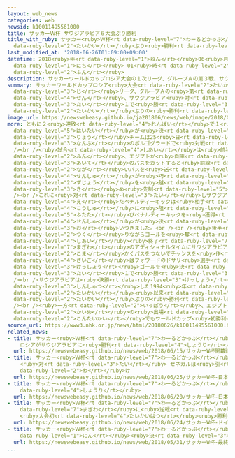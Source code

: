 ```yaml
---
layout: web_news
categories: web
newsid: k10011495561000
title: サッカーＷ杯 サウジアラビア６大会ぶり勝利
title_with_ruby: サッカー<ruby>Ｗ杯<rt data-ruby-level="7">わーるどかっぷ</rt></ruby> サウジアラビア６<ruby>大会<rt
  data-ruby-level="2">たいかい</rt></ruby>ぶり<ruby>勝利<rt data-ruby-level="4">しょうり</rt></ruby>
last_modified_at: '2018-06-26T01:09:00+09:00'
datetime: 2018<ruby>年<rt data-ruby-level="1">ねん</rt></ruby>06<ruby>月<rt data-ruby-level="1">がつ</rt></ruby>26<ruby>日<rt
  data-ruby-level="1">にち</rt></ruby> 01<ruby>時<rt data-ruby-level="2">じ</rt></ruby>09<ruby>分<rt
  data-ruby-level="2">ふん</rt></ruby>
description: サッカーワールドカップロシア大会の１次リーグ、グループＡの第３戦、サウジアラビア対エジプトはサウジアラビアが２対１で勝ち、６大会ぶりの勝利をあげました。
summary: サッカーワールドカップロシア<ruby>大会<rt data-ruby-level="2">たいかい</rt></ruby>の１<ruby>次<rt
  data-ruby-level="3">じ</rt></ruby>リーグ、グループＡの<ruby>第<rt data-ruby-level="3">だい</rt></ruby>３<ruby>戦<rt
  data-ruby-level="4">せん</rt></ruby>、サウジアラビア<ruby>対<rt data-ruby-level="3">たい</rt></ruby>エジプトはサウジアラビアが２<ruby>対<rt
  data-ruby-level="3">たい</rt></ruby>１で<ruby>勝<rt data-ruby-level="3">か</rt></ruby>ち、６<ruby>大会<rt
  data-ruby-level="2">たいかい</rt></ruby>ぶりの<ruby>勝利<rt data-ruby-level="4">しょうり</rt></ruby>をあげました。
image_url: https://newswebeasy.github.io/ja201806/news/web/image/2018/06/26/K10011495561_1806260137_1806260138_01_02.jpg
more: ともに２<ruby>連敗<rt data-ruby-level="4">れんぱい</rt></ruby>で１<ruby>次<rt data-ruby-level="3">じ</rt></ruby>リーグ<ruby>敗退<rt
  data-ruby-level="5">はいたい</rt></ruby>が<ruby>決<rt data-ruby-level="3">き</rt></ruby>まっている<ruby>両<rt
  data-ruby-level="3">りょう</rt></ruby>チームは25<ruby>日<rt data-ruby-level="1">にち</rt></ruby>、ロシア<ruby>南部<rt
  data-ruby-level="3">なんぶ</rt></ruby>のボルゴグラードで<ruby>対戦<rt data-ruby-level="4">たいせん</rt></ruby>しました。<br
  /><br /><ruby>試合<rt data-ruby-level="4">しあい</rt></ruby>は<ruby>前半<rt data-ruby-level="2">ぜんはん</rt></ruby>22<ruby>分<rt
  data-ruby-level="2">ふん</rt></ruby>、エジプトが<ruby>自陣<rt data-ruby-level="7">じじん</rt></ruby>で<ruby>相手<rt
  data-ruby-level="3">あいて</rt></ruby>のパスをカットすると<ruby>前線<rt data-ruby-level="2">ぜんせん</rt></ruby>に<ruby>長<rt
  data-ruby-level="2">なが</rt></ruby>いパスを<ruby>送<rt data-ruby-level="3">おく</rt></ruby>り、これをエースのサラー<ruby>選手<rt
  data-ruby-level="4">せんしゅ</rt></ruby>が<ruby>巧<rt data-ruby-level="7">たく</rt></ruby>みにトラップしてゴールキーパーの<ruby>頭上<rt
  data-ruby-level="2">ずじょう</rt></ruby>を<ruby>越<rt data-ruby-level="7">こ</rt></ruby>えるシュートを<ruby>決<rt
  data-ruby-level="3">き</rt></ruby>め<ruby>先制<rt data-ruby-level="5">せんせい</rt></ruby>しました。<br
  /><br />これに<ruby>対<rt data-ruby-level="3">たい</rt></ruby>しサウジアラビアは40<ruby>分<rt data-ruby-level="2">ふん</rt></ruby>すぎに<ruby>得<rt
  data-ruby-level="4">え</rt></ruby>たペナルティーキックは<ruby>相手<rt data-ruby-level="3">あいて</rt></ruby>ゴールキーパーの<ruby>好守<rt
  data-ruby-level="4">こうしゅ</rt></ruby>に<ruby>阻<rt data-ruby-level="7">はば</rt></ruby>まれましたが、アディショナルタイムに<ruby>再<rt
  data-ruby-level="5">ふたた</rt></ruby>びペナルティーキックを<ruby>獲得<rt data-ruby-level="7">かくとく</rt></ruby>し、これをファラジ<ruby>選手<rt
  data-ruby-level="4">せんしゅ</rt></ruby>が<ruby>決<rt data-ruby-level="3">き</rt></ruby>めて<ruby>追<rt
  data-ruby-level="3">お</rt></ruby>いつきました。<br /><br /><ruby>後半<rt data-ruby-level="2">こうはん</rt></ruby>はともにチャンスを<ruby>作<rt
  data-ruby-level="2">つく</rt></ruby>りながらゴールを<ruby>奪<rt data-ruby-level="7">うば</rt></ruby>えないままでしたが、<ruby>試合<rt
  data-ruby-level="4">しあい</rt></ruby><ruby>終了<rt data-ruby-level="7">しゅうりょう</rt></ruby><ruby>間際<rt
  data-ruby-level="7">まぎわ</rt></ruby>のアディショナルタイムにサウジアラビアが<ruby>右<rt data-ruby-level="1">みぎ</rt></ruby>サイドで<ruby>細<rt
  data-ruby-level="2">こま</rt></ruby>かくパスをつないでチャンスを<ruby>作<rt data-ruby-level="2">つく</rt></ruby>り、<ruby>最後<rt
  data-ruby-level="4">さいご</rt></ruby>はフォワードのドサリ<ruby>選手<rt data-ruby-level="4">せんしゅ</rt></ruby>が<ruby>決勝<rt
  data-ruby-level="3">けっしょう</rt></ruby>ゴールを<ruby>決<rt data-ruby-level="3">き</rt></ruby>めて２<ruby>対<rt
  data-ruby-level="3">たい</rt></ruby>１で<ruby>勝<rt data-ruby-level="3">か</rt></ruby>ちました。<br
  /><br />サウジアラビアは<ruby>決勝<rt data-ruby-level="3">けっしょう</rt></ruby>トーナメントに<ruby>進出<rt
  data-ruby-level="3">しんしゅつ</rt></ruby>した1994<ruby>年<rt data-ruby-level="1">ねん</rt></ruby>アメリカ<ruby>大会<rt
  data-ruby-level="2">たいかい</rt></ruby><ruby>以来<rt data-ruby-level="4">いらい</rt></ruby>、６<ruby>大会<rt
  data-ruby-level="2">たいかい</rt></ruby>ぶりの<ruby>勝利<rt data-ruby-level="4">しょうり</rt></ruby>です。<br
  /><br /><ruby>一方<rt data-ruby-level="2">いっぽう</rt></ruby>、エジプトは３<ruby>連敗<rt data-ruby-level="4">れんぱい</rt></ruby>となり、３<ruby>回目<rt
  data-ruby-level="2">かいめ</rt></ruby>の<ruby>出場<rt data-ruby-level="2">しゅつじょう</rt></ruby>だった<ruby>今大会<rt
  data-ruby-level="2">こんたいかい</rt></ruby>でもワールドカップ<ruby>初勝利<rt data-ruby-level="4">はつしょうり</rt></ruby>をあげることはできませんでした。
source_url: https://www3.nhk.or.jp/news/html/20180626/k10011495561000.html
related_news:
- title: サッカー<ruby>Ｗ杯<rt data-ruby-level="7">わーるどかっぷ</rt></ruby><ruby>開幕戦<rt data-ruby-level="6">かいまくせん</rt></ruby>
    ロシアがサウジアラビアに<ruby>勝利<rt data-ruby-level="4">しょうり</rt></ruby>
  url: https://newswebeasy.github.io/news/web/2018/06/15/サッカーW杯開幕戦-ロシアがサウジアラビアに勝利
- title: サッカー<ruby>Ｗ杯<rt data-ruby-level="7">わーるどかっぷ</rt></ruby> <ruby>日本<rt data-ruby-level="1">にっぽん</rt></ruby>
    <ruby>対<rt data-ruby-level="3">たい</rt></ruby> セネガルは<ruby>引<rt data-ruby-level="2">ひ</rt></ruby>き<ruby>分<rt
    data-ruby-level="2">わ</rt></ruby>け
  url: https://newswebeasy.github.io/news/web/2018/06/25/サッカーW杯-日本-対-セネガルは引き分け
- title: サッカー<ruby>Ｗ杯<rt data-ruby-level="7">わーるどかっぷ</rt></ruby> <ruby>日本<rt data-ruby-level="1">にっぽん</rt></ruby>がコロンビアに<ruby>勝利<rt
    data-ruby-level="4">しょうり</rt></ruby>
  url: https://newswebeasy.github.io/news/web/2018/06/20/サッカーW杯-日本がコロンビアに勝利
- title: サッカー<ruby>Ｗ杯<rt data-ruby-level="7">わーるどかっぷ</rt></ruby> ドイツ<ruby>終了<rt data-ruby-level="7">しゅうりょう</rt></ruby><ruby>間際<rt
    data-ruby-level="7">まぎわ</rt></ruby>に<ruby>逆転<rt data-ruby-level="5">ぎゃくてん</rt></ruby>
    <ruby>大会初<rt data-ruby-level="4">たいかいはつ</rt></ruby><ruby>勝利<rt data-ruby-level="4">しょうり</rt></ruby>
  url: https://newswebeasy.github.io/news/web/2018/06/24/サッカーW杯-ドイツ終了間際に逆転-大会初勝利
- title: サッカー<ruby>Ｗ杯<rt data-ruby-level="7">わーるどかっぷ</rt></ruby> <ruby>最終<rt data-ruby-level="4">さいしゅう</rt></ruby>メンバー23<ruby>人<rt
    data-ruby-level="1">にん</rt></ruby><ruby>決<rt data-ruby-level="3">き</rt></ruby>まる
  url: https://newswebeasy.github.io/news/web/2018/05/31/サッカーW杯-最終メンバー23人決まる
...
```


